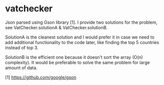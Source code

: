 # vatchecker
Json parsed using Gson library [1].
I provide two solutions for the problem, see VatChecker.solutionA & VatChecker.solutionB. 

SolutionA is the cleanest solution and I would prefer it in case we need to add additional functionality to the code later, like finding the top 5 countries instead of top 3. 


SolutionB is the efficient one because it doesn't sort the array (O(n) complexity). It would be preferable to solve the same problem for large amount of data.



[1] https://github.com/google/gson
